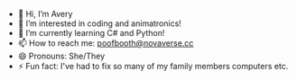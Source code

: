 - 👋 Hi, I’m Avery
- 👀 I’m interested in coding and animatronics!
- 🌱 I’m currently learning C# and Python!
- 📫 How to reach me: poofbooth@novaverse.cc
- 😄 Pronouns: She/They
- ⚡ Fun fact: I've had to fix so many of my family members computers etc.
